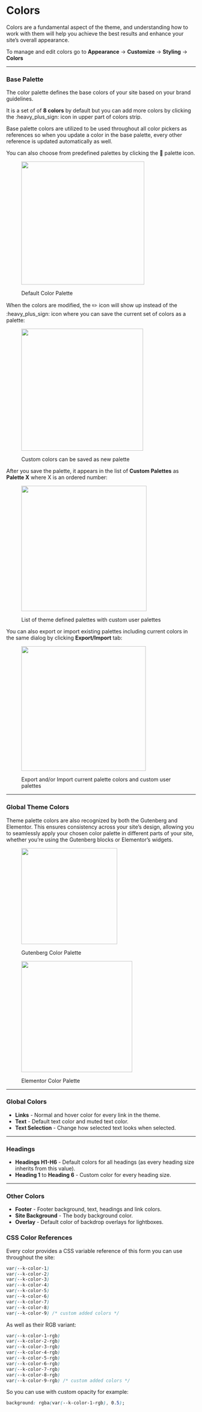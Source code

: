# Colors

Colors are a fundamental aspect of the theme, and understanding how to work with them will help you achieve the best results and enhance your site’s overall appearance.

To manage and edit colors go to **Appearance** -> **Customize** -> **Styling** -> **Colors**

***

### Base Palette

The color palette defines the base colors of your site based on your brand guidelines.

It is a set of of **8 colors** by default but you can add more colors by clicking the :heavy\_plus\_sign: icon in upper part of colors strip.

Base palette colors are utilized to be used throughout all color pickers as references so when you update a color in the base palette, every other reference is updated automatically as well.

You can also choose from predefined palettes by clicking the :art: palette icon.

<figure><img src="../.gitbook/assets/Colors Palette.jpg" alt="" width="327"><figcaption><p>Default Color Palette</p></figcaption></figure>

When the colors are modified, the :pencil2: icon will show up instead of the :heavy\_plus\_sign: icon where you can save the current set of colors as a palette:

<figure><img src="../.gitbook/assets/Save as Palette.jpg" alt="" width="324"><figcaption><p>Custom colors can be saved as new palette</p></figcaption></figure>

After you save the palette, it appears in the list of **Custom Palettes** as **Palette X** where X is an ordered number:

<figure><img src="../.gitbook/assets/Saved Palettes.jpg" alt="" width="333"><figcaption><p>List of theme defined palettes with custom user palettes</p></figcaption></figure>

You can also export or import existing palettes including current colors in the same dialog by clicking **Export/Import** tab:

<figure><img src="../.gitbook/assets/Import Export Palettes.jpg" alt="" width="331"><figcaption><p>Export and/or Import current palette colors and custom user palettes</p></figcaption></figure>

***

### Global Theme Colors

Theme palette colors are also recognized by both the Gutenberg and Elementor. This ensures consistency across your site’s design, allowing you to seamlessly apply your chosen color palette in different parts of your site, whether you’re using the Gutenberg blocks or Elementor’s widgets.

<figure><img src="../.gitbook/assets/Gutenberg Base Palette.jpg" alt="" width="255"><figcaption><p>Gutenberg Color Palette</p></figcaption></figure>

<figure><img src="../.gitbook/assets/Elementor Base Palette.jpg" alt="" width="295"><figcaption><p>Elementor Color Palette</p></figcaption></figure>

***

### Global Colors

* **Links** - Normal and hover color for every link in the theme.
* **Text** - Default text color and muted text color.
* **Text Selection** - Change how selected text looks when selected.

***

### Headings

* **Headings H1-H6**  - Default colors for all headings (as every heading size inherits from this value).
* **Heading 1** to **Heading 6** - Custom color for every heading size.

***

### Other Colors

* **Footer** - Footer background, text, headings and link colors.
* **Site Background** - The body background color.
* **Overlay** - Default color of backdrop overlays for lightboxes.

### CSS Color References

Every color provides a CSS variable reference of this form you can use throughout the site:

```css
var(--k-color-1)
var(--k-color-2)
var(--k-color-3)
var(--k-color-4)
var(--k-color-5)
var(--k-color-6)
var(--k-color-7)
var(--k-color-8)
var(--k-color-9) /* custom added colors */
```

As well as their RGB variant:

```css
var(--k-color-1-rgb)
var(--k-color-2-rgb)
var(--k-color-3-rgb)
var(--k-color-4-rgb)
var(--k-color-5-rgb)
var(--k-color-6-rgb)
var(--k-color-7-rgb)
var(--k-color-8-rgb)
var(--k-color-9-rgb) /* custom added colors */
```

So you can use with custom opacity for example:

```css
background: rgba(var(--k-color-1-rgb), 0.5);
```
